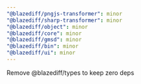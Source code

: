 ```yaml
---
"@blazediff/pngjs-transformer": minor
"@blazediff/sharp-transformer": minor
"@blazediff/object": minor
"@blazediff/core": minor
"@blazediff/gmsd": minor
"@blazediff/bin": minor
"@blazediff/ui": minor
---
```


Remove @blazediff/types to keep zero deps

